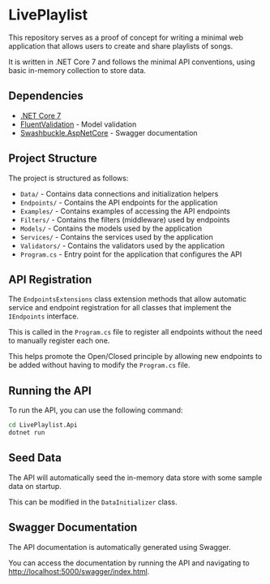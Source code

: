 # LivePlaylist

This repository serves as a proof of concept for writing a minimal web application that allows users to create and share playlists of songs.

It is written in .NET Core 7 and follows the minimal API conventions, using basic in-memory collection to store data.

## Dependencies

- [.NET Core 7](https://dotnet.microsoft.com/en-us/download)
- [FluentValidation](https://github.com/FluentValidation/FluentValidation) - Model validation
- [Swashbuckle.AspNetCore](https://github.com/domaindrivendev/Swashbuckle.AspNetCore) - Swagger documentation

## Project Structure

The project is structured as follows:

- `Data/` - Contains data connections and initialization helpers
- `Endpoints/` - Contains the API endpoints for the application
- `Examples/` - Contains examples of accessing the API endpoints
- `Filters/` - Contains the filters (middleware) used by endpoints
- `Models/` - Contains the models used by the application
- `Services/` - Contains the services used by the application
- `Validators/` - Contains the validators used by the application
- `Program.cs` - Entry point for the application that configures the API

## API Registration

The `EndpointsExtensions` class extension methods that allow automatic service and endpoint registration
for all classes that implement the `IEndpoints` interface.

This is called in the `Program.cs` file to register all endpoints without the need to manually register each one.

This helps promote the Open/Closed principle by allowing new endpoints to be added without having to modify the `Program.cs` file.

## Running the API

To run the API, you can use the following command:

```bash
cd LivePlaylist.Api
dotnet run
```

## Seed Data

The API will automatically seed the in-memory data store with some sample data on startup.

This can be modified in the `DataInitializer` class.

## Swagger Documentation

The API documentation is automatically generated using Swagger.

You can access the documentation by running the API and navigating to [http://localhost:5000/swagger/index.html](http://localhost:5000/swagger/index.html).
